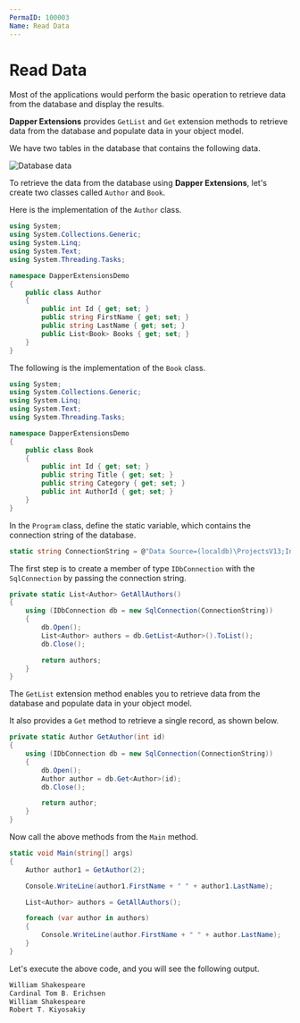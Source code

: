 ```yaml
---
PermaID: 100003
Name: Read Data
---
```


# Read Data

Most of the applications would perform the basic operation to retrieve data from the database and display the results. 

**Dapper Extensions** provides `GetList` and `Get` extension methods to retrieve data from the database and populate data in your object model.

We have two tables in the database that contains the following data.

<img src="images/database-setup.png" alt="Database data">

To retrieve the data from the database using **Dapper Extensions**, let's create two classes called `Author` and `Book`.

Here is the implementation of the `Author` class.

```csharp
using System;
using System.Collections.Generic;
using System.Linq;
using System.Text;
using System.Threading.Tasks;

namespace DapperExtensionsDemo
{
    public class Author
    {
        public int Id { get; set; }
        public string FirstName { get; set; }
        public string LastName { get; set; }
        public List<Book> Books { get; set; }
    }
}
```

The following is the implementation of the `Book` class.

```csharp
using System;
using System.Collections.Generic;
using System.Linq;
using System.Text;
using System.Threading.Tasks;

namespace DapperExtensionsDemo
{
    public class Book
    {
        public int Id { get; set; }
        public string Title { get; set; }
        public string Category { get; set; }
        public int AuthorId { get; set; }
    }
}
```

In the `Program` class, define the static variable, which contains the connection string of the database.

```csharp
static string ConnectionString = @"Data Source=(localdb)\ProjectsV13;Initial Catalog=BookStoreDb;Integrated Security=True;";
```

The first step is to create a member of type `IDbConnection` with the `SqlConnection` by passing the connection string.

```csharp
private static List<Author> GetAllAuthors()
{
    using (IDbConnection db = new SqlConnection(ConnectionString))
    {
        db.Open();
        List<Author> authors = db.GetList<Author>().ToList();
        db.Close();

        return authors;
    }
}
```

The `GetList` extension method enables you to retrieve data from the database and populate data in your object model.

It also provides a `Get` method to retrieve a single record, as shown below.

```csharp
private static Author GetAuthor(int id)
{
    using (IDbConnection db = new SqlConnection(ConnectionString))
    {
        db.Open();
        Author author = db.Get<Author>(id);
        db.Close();

        return author;
    }
}
```

Now call the above methods from the `Main` method.

```csharp
static void Main(string[] args)
{
    Author author1 = GetAuthor(2);

    Console.WriteLine(author1.FirstName + " " + author1.LastName);

    List<Author> authors = GetAllAuthors();

    foreach (var author in authors)
    {
        Console.WriteLine(author.FirstName + " " + author.LastName);
    }
}
```

Let's execute the above code, and you will see the following output.

```csharp
William Shakespeare
Cardinal Tom B. Erichsen
William Shakespeare
Robert T. Kiyosakiy 
```
